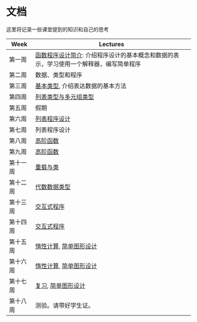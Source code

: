 # 文档

这里将记录一些课堂提到的知识和自己的思考

| Week | Lectures                                 |
| ---- | ---------------------------------------- |
| 第一周  | [函数程序设计简介](http://my.ss.sysu.edu.cn/qhy/Courses/FP/1.Whatisfunctionalprogramming.ppt): 介绍程序设计的基本概念和数据的表示，学习使用一个解释器，编写简单程序 |
| 第二周  | 数据、类型和程序                                 |
| 第三周  | [基本类型](http://my.ss.sysu.edu.cn/qhy/Courses/FP/2.Basictypes.pdf), 介绍表达数据的基本方法 |
| 第四周  | [列表类型与多元组类型](http://my.ss.sysu.edu.cn/qhy/Courses/FP/3.TuplesandLists.pdf) |
| 第五周  | 假期                                       |
| 第六周  | [列表程序设计](http://my.ss.sysu.edu.cn/qhy/Courses/FP/4.Programmingwithlists.pdf) |
| 第七周  | 列表程序设计                                   |
| 第八周  | [高阶函数](http://my.ss.sysu.edu.cn/qhy/Courses/FP/5.HigherOrderFunctions.pdf) |
| 第九周  | [高阶函数](http://my.ss.sysu.edu.cn/qhy/Courses/FP/5.HigherOrderFunctions.pdf) |
| 第十一周 | [重载与类](http://my.ss.sysu.edu.cn/qhy/Courses/FP/6.OverloadingandTypeClasses.pdf) |
| 第十二周 | [代数数据类型](http://my.ss.sysu.edu.cn/qhy/Courses/FP/7.DefiningNewtypes.pdf) |
| 第十三周 | [交互式程序](http://my.ss.sysu.edu.cn/qhy/Courses/FP/8.InteractivePrograms.pdf) |
| 第十四周 | [交互式程序](http://my.ss.sysu.edu.cn/qhy/Courses/FP/8.InteractivePrograms.pdf) |
| 第十五周 | [惰性计算](http://my.ss.sysu.edu.cn/qhy/Courses/FP/9.LazyEvaluation.pdf), [简单图形设计](http://my.ss.sysu.edu.cn/qhy/Courses/FP/10.Graphics.pdf) |
| 第十六周 | [惰性计算](http://my.ss.sysu.edu.cn/qhy/Courses/FP/9.LazyEvaluation.pdf), [简单图形设计](http://my.ss.sysu.edu.cn/qhy/Courses/FP/10.Graphics.pdf) |
| 第十七周 | [复习](http://my.ss.sysu.edu.cn/qhy/Courses/FP/9.LazyEvaluation.pdf), [简单图形设计](http://my.ss.sysu.edu.cn/qhy/Courses/FP/10.Graphics.pdf) |
| 第十八周 | 测验。请带好学生证。                               |